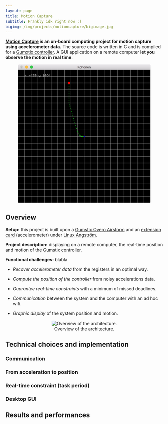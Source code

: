 ```yaml
---
layout: page
title: Motion Capture
subtitle: Frankly idk right now :)
bigimg: /img/projects/motioncapture/bigimage.jpg
---
```


**[Motion Capture](https://github.com/johan-gras/Motion-Capture) is an on-board computing project for motion capture using accelerometer data.**
The source code is written in C and is compiled for a [Gumxtix controller](https://www.gumstix.com/).
A GUI application on a remote computer **let you observe the motion in real time**.

<div style="text-align: center;">
	<figure>
	  <img src="/img/projects/motioncapture/gui.jpeg" alt="GUI application"/>
	</figure>
</div>

## Overview

**Setup:** this project is built upon a [Gumstix Overo Airstorm](https://store.gumstix.com/coms/overo-coms/overo-airstorm-y-com.html) and an [extension card](https://store.gumstix.com/development-boards/gallop43.html) (accelerometer) under [Linux Angström](http://www.angstrom-distribution.org/).

**Project description:** displaying on a remote computer, the real-time position and motion of the Gumstix controller.

**Functional challenges:** blabla
- *Recover accelerometer data* from the registers in an optimal way.

- *Compute the position of the controller* from noisy accelerations data.

- *Guarantee real-time constraints* with a minimum of missed deadlines.

- *Communication* between the system and the computer with an ad hoc wifi.

- *Graphic display* of the system position and motion.


<div style="text-align: center;">
	<figure>
	  <img src="/img/projects/motioncapture/overview.jpg" alt="Overview of the architecture."/>
	  <figcaption>Overview of the architecture.</figcaption>
	</figure>
</div>

<p></p>

## Technical choices and implementation

### Communication

### From acceleration to position

### Real-time constraint (task period)

### Desktop GUI

## Results and performances